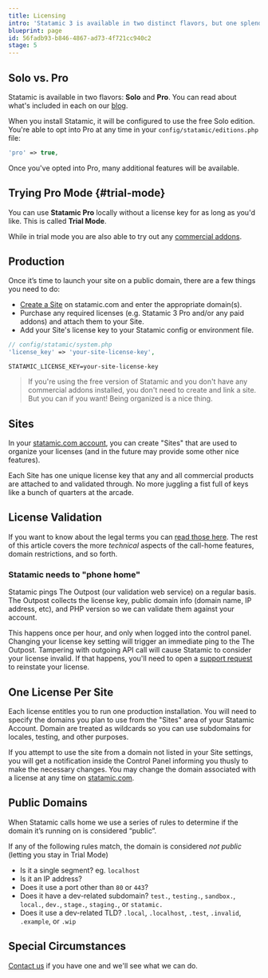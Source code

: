 ```yaml
---
title: Licensing
intro: 'Statamic 3 is available in two distinct flavors, but one splendid codebase. Statamic Solo is **free and open source** for personal and hobby use, while **Statamic Pro** is powerful commercial software designed for team use.'
blueprint: page
id: 56fadb93-b846-4867-ad73-4f721cc940c2
stage: 5
---
```

## Solo vs. Pro

Statamic is available in two flavors: **Solo** and **Pro**. You can read about what's included in each on our [blog](https://statamic.com/blog/everything-about-statamic-3).

When you install Statamic, it will be configured to use the free Solo edition. You're able to opt into Pro at any time in your `config/statamic/editions.php` file:

``` php
'pro' => true,
```

Once you've opted into Pro, many additional features will be available.

## Trying Pro Mode {#trial-mode}

You can use **Statamic Pro** locally without a license key for as long as you'd like. This is called **Trial Mode**.

While in trial mode you are also able to try out any [commercial addons](https://statamic.com/addons?statamic=3).

## Production

Once it’s time to launch your site on a public domain, there are a few things you need to do:

- [Create a Site](#sites) on statamic.com and enter the appropriate domain(s).
- Purchase any required licenses (e.g. Statamic 3 Pro and/or any paid addons) and attach them to your Site.
- Add your Site's license key to your Statamic config or environment file.

``` php
// config/statamic/system.php
'license_key' => 'your-site-license-key',
```

``` env
STATAMIC_LICENSE_KEY=your-site-license-key
```

> If you're using the free version of Statamic and you don't have any commercial addons installed, you don't need to create and link a site. But you can if you want! Being organized is a nice thing.

## Sites

In your [statamic.com account](https://statamic.com/account/sites), you can create "Sites" that are used to organize your licenses (and in the future may provide some other nice features).

Each Site has one unique license key that any and all commercial products are attached to and validated through. No more juggling a fist full of keys like a bunch of quarters at the arcade.

## License Validation

If you want to know about the legal terms you can [read those here](https://statamic.com/license). The rest of this article covers the more _technical_ aspects of the call-home features, domain restrictions, and so forth.

### Statamic needs to "phone home"

Statamic pings The Outpost (our validation web service) on a regular basis. The Outpost collects the license key, public domain info (domain name, IP address, etc), and PHP version so we can validate them against your account.

This happens once per hour, and only when logged into the control panel. Changing your license key setting will trigger an immediate ping to the The Outpost. Tampering with outgoing API call will cause Statamic to consider your license invalid. If that happens, you'll need to open a [support request][support] to reinstate your license.

## One License Per Site

Each license entitles you to run one production installation. You will need to specify the domains you plan to use from the "Sites" area of your Statamic Account. Domain are treated as wildcards so you can use subdomains for locales, testing, and other purposes.

If you attempt to use the site from a domain not listed in your Site settings, you will get a notification inside the Control Panel informing you thusly to make the necessary changes. You may change the domain associated with a license at any time on [statamic.com](https://statamic.com/sites).

## Public Domains
When Statamic calls home we use a series of rules to determine if the domain it’s running on is considered “public”.

If any of the following rules match, the domain is considered _not public_ (letting you stay in Trial Mode)

- Is it a single segment? eg. `localhost`
- Is it an IP address?
- Does it use a port other than `80` or `443`?
- Does it have a dev-related subdomain? `test.`, `testing.`, `sandbox.`,  `local.`, `dev.`, `stage.`, `staging.`, or `statamic.`
- Does it use a dev-related TLD? `.local`, `.localhost`, `.test`, `.invalid`, `.example`, or `.wip`

## Special Circumstances

[Contact us][support] if you have one and we'll see what we can do.

[support]: https://statamic.com/support
